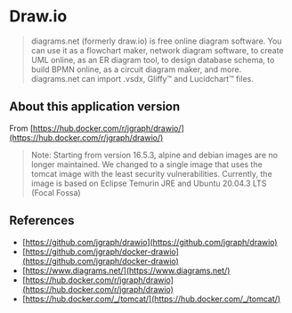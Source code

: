 # Draw.io

> diagrams.net (formerly draw.io) is free online diagram software. You can use it as a flowchart maker, network diagram software, to create UML online, as an ER diagram tool, to design database schema, to build BPMN online, as a circuit diagram maker, and more. diagrams.net can import .vsdx, Gliffy™ and Lucidchart™ files.

## About this application version

From [https://hub.docker.com/r/jgraph/drawio/](https://hub.docker.com/r/jgraph/drawio/)

> Note: Starting from version 16.5.3, alpine and debian images are no longer maintained. We changed to a single image that uses the tomcat image with the least security vulnerabilities. Currently, the image is based on Eclipse Temurin JRE and Ubuntu 20.04.3 LTS (Focal Fossa)

## References

* [https://github.com/jgraph/drawio](https://github.com/jgraph/drawio)
* [https://github.com/jgraph/docker-drawio](https://github.com/jgraph/docker-drawio)
* [https://www.diagrams.net/](https://www.diagrams.net/)
* [https://hub.docker.com/r/jgraph/drawio](https://hub.docker.com/r/jgraph/drawio)
* [https://hub.docker.com/_/tomcat/](https://hub.docker.com/_/tomcat/)
